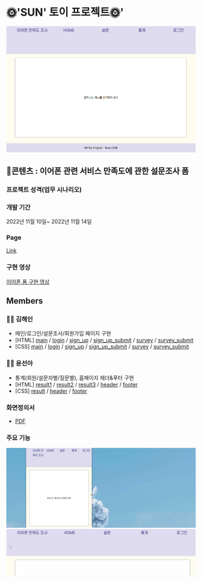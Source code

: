 # 🌞'SUN' 토이 프로젝트🌞'
<img src="https://github.com/HNNNY35/kh_project_sun/blob/main/REFERS/gifs/index.PNG" width="800">


## 📃콘텐츠 :  이어폰 관련 서비스 만족도에 관한 설문조사 폼
### 프로젝트 성격(업무 시나리오)
### 개발 기간
2022년 11월 10일~ 2022년 11월 14일

### Page
[Link](https://hnnny35.github.io/kh_project_sun/)


### 구현 영상
[이어폰 폼 구현 영상]()
## Members
### 👩‍💻 김해인
* 메인/로그인/설문조사/회원가입 페이지 구현
* [HTML] [main](https://github.com/HNNNY35/kh_project_sun/blob/main/docs/index.html) / [login](https://github.com/HNNNY35/kh_project_sun/blob/main/docs/HTMLs/login.html) / [sign_up](https://github.com/HNNNY35/kh_project_sun/blob/main/docs/HTMLs/signup.html) / [sign_up_submit](https://github.com/HNNNY35/kh_project_sun/blob/main/docs/HTMLs/signup_submit.html) / [survey](https://github.com/HNNNY35/kh_project_sun/blob/main/docs/HTMLs/survey.html) / [survey_submit](https://github.com/HNNNY35/kh_project_sun/blob/main/docs/HTMLs/survey_submit.html)
* [CSS] [main](https://github.com/HNNNY35/kh_project_sun/blob/main/docs/CSSs/index.css) / [login](https://github.com/HNNNY35/kh_project_sun/blob/main/docs/CSSs/login.css) / [sign_up](https://github.com/HNNNY35/kh_project_sun/blob/main/docs/CSSs/signup.css) / [sign_up_submit](https://github.com/HNNNY35/kh_project_sun/blob/main/docs/CSSs/signup_submit.css) / [survey](https://github.com/HNNNY35/kh_project_sun/blob/main/docs/CSSs/survey.css) / [survey_submit](https://github.com/HNNNY35/kh_project_sun/blob/main/docs/CSSs/survey_submit.css)
### 👩‍💻 윤선아
* 통계(회원/설문자별/질문별), 홈페이지 헤더&푸터 구현
* [HTML] [result1](https://github.com/HNNNY35/kh_project_sun/blob/main/docs/HTMLs/result1.html) / [result2](https://github.com/HNNNY35/kh_project_sun/blob/main/docs/HTMLs/result2.html) / [result3](https://github.com/HNNNY35/kh_project_sun/blob/main/docs/HTMLs/result3.html) / [header](https://github.com/HNNNY35/kh_project_sun/blob/main/docs/HTMLs/header.html) / [footer](https://github.com/HNNNY35/kh_project_sun/blob/main/docs/HTMLs/footer.html)
* [CSS] [result](https://github.com/HNNNY35/kh_project_sun/blob/main/docs/CSSs/result1.css) / [header](https://github.com/HNNNY35/kh_project_sun/blob/main/docs/CSSs/header.css) / [footer](https://github.com/HNNNY35/kh_project_sun/blob/main/docs/CSSs/footer.css)

### 화면정의서
- [PDF](https://github.com/HNNNY35/kh_project_sun/blob/main/REFERS/%EC%9D%B4%EC%96%B4%ED%8F%B0%20%EB%A7%8C%EC%A1%B1%EB%8F%84%20%EC%A1%B0%EC%82%AC%20%ED%8F%BC%20%ED%99%94%EB%A9%B4%EC%84%A4%EA%B3%84.pdf)

### 주요 기능
<img src="https://github.com/HNNNY35/kh_project_sun/blob/main/REFERS/gifs/window.gif" width="800">
<img src="https://github.com/HNNNY35/kh_project_sun/blob/main/REFERS/gifs/stat2.gif" width="800">


